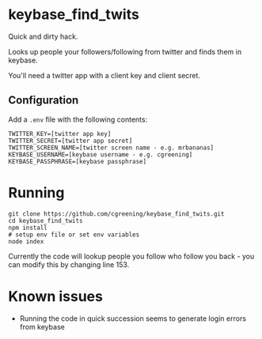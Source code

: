 # keybase_find_twits

Quick and dirty hack.

Looks up people your followers/following from twitter and finds them in keybase.

You'll need a twitter app with a client key and client secret.

## Configuration

Add a `.env` file with the following contents:

```
TWITTER_KEY=[twitter app key]
TWITTER_SECRET=[twitter app secret]
TWITTER_SCREEN_NAME=[twitter screen name - e.g. mrbananas]
KEYBASE_USERNAME=[keybase username - e.g. cgreening]
KEYBASE_PASSPHRASE=[keybase passphrase]
```

# Running

```
git clone https://github.com/cgreening/keybase_find_twits.git
cd keybase_find_twits
npm install
# setup env file or set env variables
node index
```

Currently the code will lookup people you follow who follow you back - you can modify this by changing line 153.

# Known issues

* Running the code in quick succession seems to generate login errors from keybase
